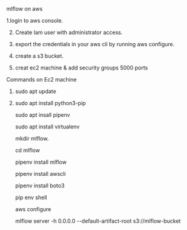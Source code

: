 mlflow on aws 

1.login to aws console.

2. Create Iam user with administrator access.

3. export the credentials  in your aws cli by running aws configure.
   
4. create a s3 bucket.
  
5.  creat ec2 machine & add security groups 5000 ports


Commands on Ec2 machine 

1. sudo apt update

2. sudo apt install python3-pip

   sudo apt insall pipenv

   sudo apt install virtualenv
   
   mkdir mlflow.

   cd mlflow

   pipenv install mlflow

   pipenv install awscli

   pipenv install boto3

   pip env shell

   aws configure

   mlflow server -h 0.0.0.0 --default-artifact-root s3://mlflow-bucket

   
   


